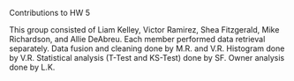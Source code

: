 Contributions to HW 5

This group consisted of Liam Kelley, Victor Ramirez, Shea Fitzgerald, Mike Richardson, and Allie DeAbreu. Each member performed data retrieval separately.
Data fusion and cleaning done by M.R. and V.R. Histogram done by V.R. Statistical analysis (T-Test and KS-Test) done by SF. Owner analysis done by L.K.
